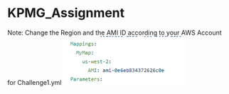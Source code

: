 # KPMG_Assignment
Note: Change the Region and the AMI ID according to your AWS Account for Challenge1.yml
![alt text](https://github.com/sarthakgupta005/KPMG_Assignment/blob/master/Capture.PNG?raw=true)
